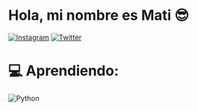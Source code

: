 # Hola, mi nombre es Mati 😎

[![Instagram](https://img.shields.io/badge/Instagram-%23E4405F.svg?logo=Instagram&logoColor=white)](https://instagram.com/matiiasayala) [![Twitter](https://img.shields.io/badge/Twitter-%231DA1F2.svg?logo=Twitter&logoColor=white)](https://twitter.com/EnderRevenge) 

# 💻 Aprendiendo:
![Python](https://img.shields.io/badge/python-3670A0?style=for-the-badge&logo=python&logoColor=ffdd54)
